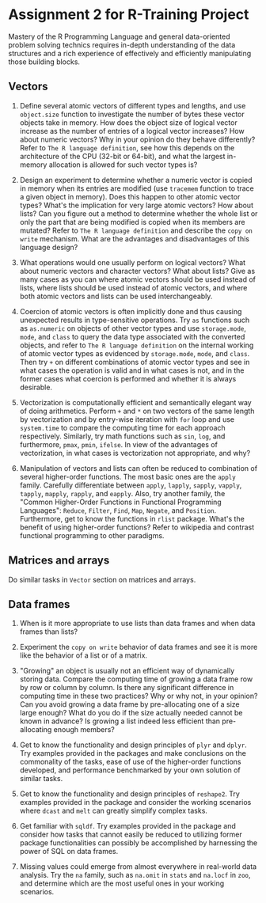 # Assignment 2 for R-Training Project

Mastery of the R Programming Language and general data-oriented problem solving technics requires in-depth understanding of the data structures and a rich experience of effectively and efficiently manipulating those building blocks.

## Vectors

1. Define several atomic vectors of different types and lengths, and use `object.size` function to investigate the number of bytes these vector objects take in memory. How does the object size of logical vector increase as the number of entries of a logical vector increases? How about numeric vectors? Why in your opinion do they behave differently? Refer to `The R language definition`, see how this depends on the architecture of the CPU (32-bit or 64-bit), and what the largest in-memory allocation is allowed for such vector types is?

2. Design an experiment to determine whether a numeric vector is copied in memory when its entries are modified (use `tracemem` function to trace a given object in memory). Does this happen to other atomic vector types? What's the implication for very large atomic vectors? How about lists? Can you figure out a method to determine whether the whole list or only the part that are being modified is copied when its members are mutated? Refer to 
`The R language definition` and describe the `copy on write` mechanism. What are the advantages and disadvantages of this language design?

3. What operations would one usually perform on logical vectors? What about numeric vectors and character vectors? What about lists? Give as many cases as you can where atomic vectors should be used instead of lists, where lists should be used instead of atomic vectors, and where both atomic vectors and lists can be used interchangeably. 

4. Coercion of atomic vectors is often implicitly done and thus causing unexpected results in type-sensitive operations. Try `as` functions such as `as.numeric` on objects of other vector types and use `storage.mode`, `mode`, and `class` to query the data type associated with the converted objects, and refer to `The R language definition` on the internal working of atomic vector types as evidenced by `storage.mode`, `mode`, and `class`. Then try `+` on different combinations of atomic vector types and see in what cases the  operation is valid and in what cases is not, and in the former cases what coercion is performed and whether it is always desirable.

5. Vectorization is computationally efficient and semantically elegant way of doing arithmetics. Perform `+` and `*` on two vectors of the same length by vectorization and by entry-wise iteration with `for` loop and use `system.time` to compare the computing time for each approach respectively. Similarly, try math functions such as `sin`, `log`, and furthermore, `pmax`, `pmin`, `ifelse`. In view of the advantages of vectorization, in what cases is vectorization not appropriate, and why?

6. Manipulation of vectors and lists can often be reduced to combination of several higher-order functions. The most basic ones are the `apply` family. Carefully differentiate between `apply`, `lapply`, `sapply`, `vapply`, `tapply`, `mapply`, `rapply`, and `eapply`. Also, try another family, the "Common Higher-Order Functions in Functional Programming Languages": `Reduce`, `Filter`, `Find`, `Map`, `Negate`, and `Position`. Furthermore, get to know the functions in `rlist` package. What's the benefit of using higher-order functions? Refer to wikipedia and contrast functional programming to other paradigms.

## Matrices and arrays

Do similar tasks in `Vector` section on matrices and arrays.

## Data frames

1. When is it more appropriate to use lists than data frames and when data frames than lists? 
 
2. Experiment the `copy on write` behavior of data frames and see it is more like the behavior of a list or of a matrix.

3. "Growing" an object is usually not an efficient way of dynamically storing data. Compare the computing time of growing a data frame row by row or column by column. Is there any significant difference in computing time in these two practices? Why or why not, in your opinion? Can you avoid growing a data frame by pre-allocating one of a size large enough? What do you do if the size actually needed cannot be known in advance? Is growing a list indeed less efficient than pre-allocating enough members?

4. Get to know the functionality and design principles of `plyr` and `dplyr`. Try examples provided in the packages and make conclusions on the commonality of the tasks, ease of use of the higher-order functions developed, and performance benchmarked by your own solution of similar tasks.

5. Get to know the functionality and design principles of `reshape2`. Try examples provided in the package and consider the working scenarios where `dcast` and `melt` can greatly simplify complex tasks.

6. Get familiar with `sqldf`. Try examples provided in the package and consider how tasks that cannot easily be reduced to utilizing former package functionalities can possibly be accomplished by harnessing the power of SQL on data frames.

7. Missing values could emerge from almost everywhere in real-world data analysis. Try the `na` family, such as `na.omit` in `stats` and `na.locf` in `zoo`, and determine which are the most useful ones in your working scenarios.
